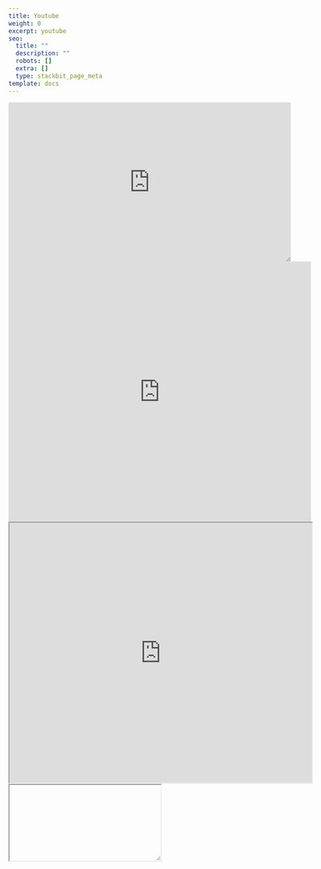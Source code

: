 ```yaml
---
title: Youtube
weight: 0
excerpt: youtube
seo:
  title: ""
  description: ""
  robots: []
  extra: []
  type: stackbit_page_meta
template: docs
---
```



<iframe sandbox="allow-scripts" style="resize:both; overflow:scroll;"    width="560" height="315" src="https://www.youtube.com/embed/xGZSWvFess8"  frameborder="0" allow="accelerometer; autoplay; clipboard-write; encrypted-media; gyroscope; picture-in-picture" allowfullscreen></iframe>

<iframe width="600" height="515" src="https://www.youtube-nocookie.com/embed/xGZSWvFess8" title="YouTube video player" frameborder="0" allow="accelerometer; autoplay; clipboard-write; encrypted-media; gyroscope; picture-in-picture" allowfullscreen></iframe>

<iframe width="600" height="515" src="https://www.youtube-nocookie.com/embed/xGZSWvFess8" title="YouTube video player"  clipboard-write;  allowfullscreen></iframe>


<iframe sandbox="allow-scripts" style="resize:both; overflow:scroll;"

<iframe
